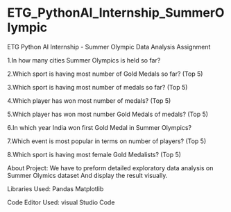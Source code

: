 # ETG_PythonAI_Internship_SummerOlympic
ETG Python AI Internship - Summer Olympic Data Analysis Assignment

1.In how many cities Summer Olympics is held so far?

2.Which sport is having most number of Gold Medals so far? (Top 5)

3.Which sport is having most number of medals so far? (Top 5)

4.Which player has won most number of medals? (Top 5)

5.Which player has won most number Gold Medals of medals? (Top 5)

6.In which year India won first Gold Medal in Summer Olympics?

7.Which event is most popular in terms on number of players? (Top 5)

8.Which sport is having most female Gold Medalists? (Top 5)

About Project: 
We have to preform detailed exploratory data analysis on Summer Olymics dataset And display the result visually.

Libraries Used: 
Pandas
Matplotlib

Code Editor Used: 
visual Studio Code
